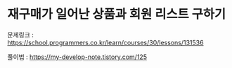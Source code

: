 # 재구매가 일어난 상품과 회원 리스트 구하기

문제링크 : https://school.programmers.co.kr/learn/courses/30/lessons/131536

풀이법 : https://my-develop-note.tistory.com/125
